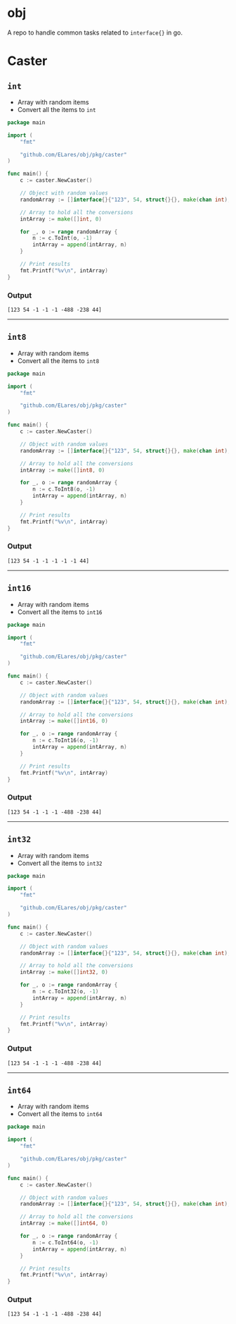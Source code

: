 # obj
A repo to handle common tasks related to `interface{}` in go.

# Caster
## `int`
* Array with random items
* Convert all the items to `int`

```go
package main

import (
	"fmt"

	"github.com/ELares/obj/pkg/caster"
)

func main() {
	c := caster.NewCaster()

	// Object with random values
	randomArray := []interface{}{"123", 54, struct{}{}, make(chan int), nil, "-488", -238, 44.342342}

	// Array to hold all the conversions
	intArray := make([]int, 0)

	for _, o := range randomArray {
		n := c.ToInt(o, -1)
		intArray = append(intArray, n)
	}

	// Print results
	fmt.Printf("%v\n", intArray)
}

```
### Output
```console
[123 54 -1 -1 -1 -488 -238 44]
```


---
## `int8`
* Array with random items
* Convert all the items to `int8`

```go
package main

import (
	"fmt"

	"github.com/ELares/obj/pkg/caster"
)

func main() {
	c := caster.NewCaster()

	// Object with random values
	randomArray := []interface{}{"123", 54, struct{}{}, make(chan int), nil, "-488", -238, 44.342342}

	// Array to hold all the conversions
	intArray := make([]int8, 0)

	for _, o := range randomArray {
		n := c.ToInt8(o, -1)
		intArray = append(intArray, n)
	}

	// Print results
	fmt.Printf("%v\n", intArray)
}

```
### Output
```console
[123 54 -1 -1 -1 -1 -1 44]
```


---
## `int16`
* Array with random items
* Convert all the items to `int16`

```go
package main

import (
	"fmt"

	"github.com/ELares/obj/pkg/caster"
)

func main() {
	c := caster.NewCaster()

	// Object with random values
	randomArray := []interface{}{"123", 54, struct{}{}, make(chan int), nil, "-488", -238, 44.342342}

	// Array to hold all the conversions
	intArray := make([]int16, 0)

	for _, o := range randomArray {
		n := c.ToInt16(o, -1)
		intArray = append(intArray, n)
	}

	// Print results
	fmt.Printf("%v\n", intArray)
}

```
### Output
```console
[123 54 -1 -1 -1 -488 -238 44]
```


---
## `int32`
* Array with random items
* Convert all the items to `int32`

```go
package main

import (
	"fmt"

	"github.com/ELares/obj/pkg/caster"
)

func main() {
	c := caster.NewCaster()

	// Object with random values
	randomArray := []interface{}{"123", 54, struct{}{}, make(chan int), nil, "-488", -238, 44.342342}

	// Array to hold all the conversions
	intArray := make([]int32, 0)

	for _, o := range randomArray {
		n := c.ToInt32(o, -1)
		intArray = append(intArray, n)
	}

	// Print results
	fmt.Printf("%v\n", intArray)
}
```
### Output
```console
[123 54 -1 -1 -1 -488 -238 44]
```


---
## `int64`
* Array with random items
* Convert all the items to `int64`

```go
package main

import (
	"fmt"

	"github.com/ELares/obj/pkg/caster"
)

func main() {
	c := caster.NewCaster()

	// Object with random values
	randomArray := []interface{}{"123", 54, struct{}{}, make(chan int), nil, "-488", -238, 44.342342}

	// Array to hold all the conversions
	intArray := make([]int64, 0)

	for _, o := range randomArray {
		n := c.ToInt64(o, -1)
		intArray = append(intArray, n)
	}

	// Print results
	fmt.Printf("%v\n", intArray)
}
```
### Output
```console
[123 54 -1 -1 -1 -488 -238 44]
```